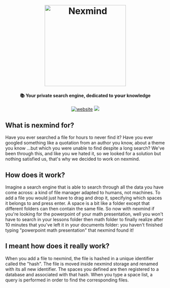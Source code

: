 <h1 align="center">
  <br>
  <img src="https://nexmind.space/vector_logo.svg" alt="Nexmind" width="256">
  <br>
</h1>

<h4 align="center">📚 Your private search engine, dedicated to 𝘆𝗼𝘂𝗿 knowledge</h4>

<p align="center">
  <a href="https://nexmind.space"><img src="https://img.shields.io/website?down_color=lightgrey&down_message=offline&style=flat-square&up_color=green&up_message=online&url=https%3A%2F%2Fnexmind.space%2F" alt="website"></a>
  <a href="https://github.com/nexmind-space/nexmind-client"><img src="https://img.shields.io/website?label=backend&style=flat-square&up_color=blue&up_message=nexmind-client&url=https%3A%2F%2Fgithub.com%2Fnexmind-space%2Fnexmind-client"></a>
</p>

## What is nexmind for?
Have you ever searched a file for hours to never find it? Have you ever googled something like a quotation from an author you know, about a theme you know ...but which you were unable to find despite a long search?
We've been through this, and like you we hated it, so we looked for a solution but nothing satisfied us, that's why we decided to work on nexmind.

## How does it work?
Imagine a search engine that is able to search through all the data you have come across: a kind of file manager adapted to humans, not machines. To add a file you would just have to drag and drop it, specifying which spaces it belongs to and press enter. A space is a bit like a folder except that different folders can then contain the same file.
So now with nexmind if you're looking for the powerpoint of your math presentation, well you won't have to search in your lessons folder then math folder to finally realize after 10 minutes that you've left it in your documents folder: you haven't finished typing "powerpoint math presentation" that nexmind found it!

## I meant how does it **really** work?
When you add a file to nexmind, the file is hashed in a unique identifier called the "hash". The file is moved inside nexmind storage and renamed with its all new identifier. The spaces you defined are then registered to a database and associated with that hash. When you type a space list, a query is performed in order to find the corresponding files.

